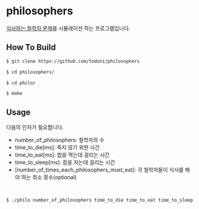 # philosophers
[식사하는 철학자 문제](https://ko.wikipedia.org/wiki/%EC%8B%9D%EC%82%AC%ED%95%98%EB%8A%94_%EC%B2%A0%ED%95%99%EC%9E%90%EB%93%A4_%EB%AC%B8%EC%A0%9C)를 시뮬레이션 하는 프로그램입니다.
## How To Build
```bash
$ git clone https://github.com/todoni/philosophers

$ cd philosophers/

$ cd philo/

$ make
```
## Usage
다음의 인자가 필요합니다.
- number_of_philosophers: 철학자의 수
- time_to_die[ms]: 죽지 않기 위한 시간
- time_to_eat[ms]: 밥을 먹는데 걸리는 시간
- time_to_sleep[ms]: 잠을 자는데 걸리는 시간
- [number_of_times_each_philosophers_must_eat]: 각 철학자들이 식사를 해야 하는 최소 횟수(optional)
<br>

```bash
$ ./philo number_of_philosophers time_to_die time_to_eat time_to_sleep [number_of_times_each_philosophers_must_eat]
```
